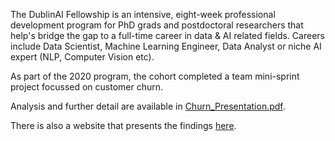 The DublinAI Fellowship is an intensive, eight-week professional development program for PhD grads and postdoctoral researchers that help's bridge the gap to a full-time career in data & AI related fields. Careers include Data Scientist, Machine Learning Engineer, Data Analyst or niche AI expert (NLP, Computer Vision etc).

As part of the 2020 program, the cohort completed a team mini-sprint project focussed on customer churn.

Analysis and further detail are available in [Churn_Presentation.pdf](https://github.com/owencorrigan/churn/blob/master/Churn_Presentation.pdf).

There is also a website that presents the findings [here](https://demo.churnbucket.ie/).
